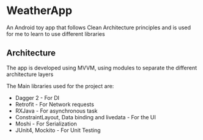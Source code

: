 # WeatherApp
An Android toy app that follows Clean Architecture principles and is used for me to learn to use different libraries

## Architecture
The app is developed using MVVM, using modules to separate the different architecture layers

The Main libraries used for the project are:

* Dagger 2 - For DI
* Retrofit - For Network requests
* RXJava - For asynchronous task
* ConstraintLayout, Data binding and livedata - For the UI
* Moshi - For Serialization
* JUnit4, Mockito - For Unit Testing
